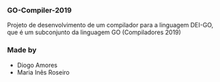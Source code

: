 ### GO-Compiler-2019
Projeto de desenvolvimento de um compilador para a linguagem DEI-GO, que é um subconjunto da linguagem GO (Compiladores 2019)

### Made by
- Diogo Amores
- Maria Inês Roseiro
